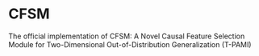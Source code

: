 # CFSM
The official implementation of CFSM: A Novel Causal Feature Selection Module for Two-Dimensional Out-of-Distribution Generalization (T-PAMI)
